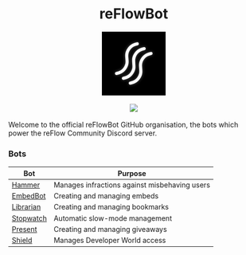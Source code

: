 <h1 align="center">reFlowBot</h1>
<p align="center"><img src="icon.png" width="128"></p>
<p align="center"><a href="https://discord.gg/reflow"><img src="https://discordapp.com/api/guilds/825947471750234152/widget.png?style=shield"></a></p>

Welcome to the official reFlowBot GitHub organisation, the bots which power the reFlow Community Discord server.

### Bots

| Bot                                                             | Purpose                                                            |
|-----------------------------------------------------------------|--------------------------------------------------------------------|
| [Hammer](https://github.com/reFlowBot/Hammer)                   | Manages infractions against misbehaving users                      |
| [EmbedBot](https://github.com/reFlowBot/EmbedBot)               | Creating and managing embeds                                       |
| [Librarian](https://github.com/reFlowBot/Librarian)             | Creating and managing bookmarks                                    |
| [Stopwatch](https://github.com/reFlowBot/Stopwatch)             | Automatic slow-mode management                                     |
| [Present](https://github.com/reFlowBot/Present)                 | Creating and managing giveaways                                    |
| [Shield](https://github.com/reFlowBot/Shield)                   | Manages Developer World access                                     |